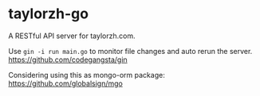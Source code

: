 # taylorzh-go

A RESTful API server for taylorzh.com.

Use `gin -i run main.go` to monitor file changes and auto rerun the server.
https://github.com/codegangsta/gin

Considering using this as mongo-orm package: https://github.com/globalsign/mgo
